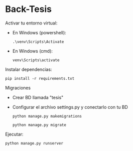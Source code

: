 # Back-Tesis

Activar tu entorno virtual:
  - En Windows (powershell):
		
		.\venv\Scripts\Activate
    
  - En Windows (cmd):

    	venv\Scripts\activate

Instalar dependencias:

	pip install -r requirements.txt

Migraciones
  - Crear BD llamada "tesis"
  - Configurar el archivo settings.py y conectarlo con tu BD
	
 		python manage.py makemigrations

    	python manage.py migrate

Ejecutar:
	
 	python manage.py runserver
